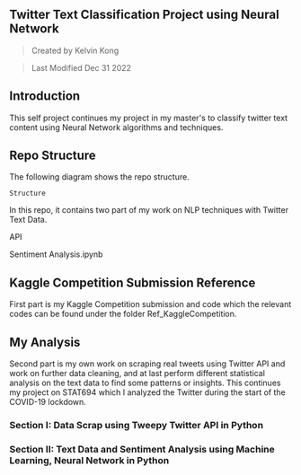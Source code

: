 ## Twitter Text Classification Project using Neural Network

> Created by Kelvin Kong

> Last Modified Dec 31 2022

## Introduction
This self project continues my project in my master's to classify twitter text content using Neural Network algorithms and techniques. 

## Repo Structure
The following diagram shows the repo structure.
```
Structure
```

In this repo, it contains two part of my work on NLP techniques with Twitter Text Data.

API

Sentiment Analysis.ipynb

## Kaggle Competition Submission Reference
First part is my Kaggle Competition submission and code which the relevant codes can be found under the folder Ref_KaggleCompetition.

## My Analysis
Second part is my own work on scraping real tweets using Twitter API and work on further data cleaning, and at last perform different statistical analysis on the text data to find some patterns or insights. This continues my project on STAT694 which I analyzed the Twitter during the start of the COVID-19 lockdown.

### Section I: Data Scrap using Tweepy Twitter API in Python

### Section II: Text Data and Sentiment Analysis using Machine Learning, Neural Network in Python
